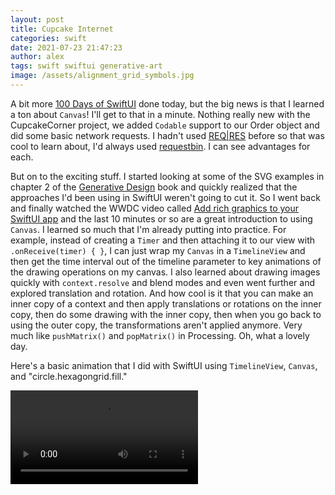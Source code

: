 ```yaml
---
layout: post
title: Cupcake Internet
categories: swift
date: 2021-07-23 21:47:23
author: alex
tags: swift swiftui generative-art
image: /assets/alignment_grid_symbols.jpg
---
```


A bit more [100 Days of SwiftUI](https://www.hackingwithswift.com/100/swiftui) done today, but the big news is that I learned a ton about `Canvas`! I'll get to that in a minute. Nothing really new with the CupcakeCorner project, we added `Codable` support to our Order object and did some basic network requests. I hadn't used [REQ\|RES](https://reqres.in/) before so that was cool to learn about, I'd always used [requestbin](https://requestbin.com). I can see advantages for each.

But on to the exciting stuff. I started looking at some of the SVG examples in chapter 2 of the [Generative Design](http://www.generative-gestaltung.de/2/) book and quickly realized that the approaches I'd been using in SwiftUI weren't going to cut it. So I went back and finally watched the WWDC video called [Add rich graphics to your SwiftUI app](https://developer.apple.com/videos/play/wwdc2021/10021/) and the last 10 minutes or so are a great introduction to using `Canvas`. I learned so much that I'm already putting into practice. For example, instead of creating a `Timer` and then attaching it to our view with `.onReceive(timer) { }`, I can just wrap my `Canvas` in a `TimelineView` and then get the time interval out of the timeline parameter to key animations of the drawing operations on my canvas. I also learned about drawing images quickly with `context.resolve` and blend modes and even went further and explored translation and rotation. And how cool is it that you can make an inner copy of a context and then apply translations or rotations on the inner copy, then do some drawing with the inner copy, then when you go back to using the outer copy, the transformations aren't applied anymore. Very much like `pushMatrix()` and `popMatrix()` in Processing. Oh, what a lovely day.

Here's a basic animation that I did with SwiftUI using `TimelineView`, `Canvas`, and "circle.hexagongrid.fill."

![Animated alignment in a grid with symbols](/assets/alignment_grid_symbols.mov)
